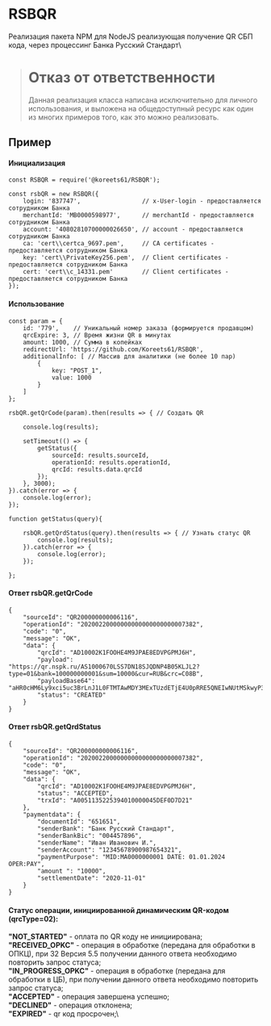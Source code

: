 # RSBQR
Реализация пакета NPM для NodeJS реализующая получение QR СБП кода, через процессинг Банка Русский Стандарт\


> # Отказ от ответственности
> Данная реализация класса написана исключительно для личного использования, и выложена на общедоступный ресурс как один из многих примеров того, как это можно реализовать. 


## Пример


#### Инициализация
```
const RSBQR = require('@koreets61/RSBQR');

const rsbQR = new RSBQR({
    login: '837747',				 // x-User-login - предоставляется сотрудником Банка
    merchantId: 'MB0000598977',		 //	merchantId - предоставляется сотрудником Банка
    account: '40802810700000026650', // account - предоставляется сотрудником Банка
    ca: 'cert\\certca_9697.pem',	 // CA certificates - предоставляется сотрудником Банка
    key: 'cert\\PrivateKey256.pem',  // Client certificates - предоставляется сотрудником Банка
    cert: 'cert\\c_14331.pem'		 // Client certificates - предоставляется сотрудником Банка
});

```

#### Использование

```
const param = {
    id: '779',	  // Уникальный номер заказа (формируется продавцом)
    qrcExpire: 3, // Время жизни QR в минутах
    amount: 1000, // Сумма в копейках
    redirectUrl: 'https://github.com/Koreets61/RSBQR',
    additionalInfo: [ // Массив для аналитики (не более 10 пар)
        {
            key: "POST_1",
            value: 1000
        }
    ]
};

rsbQR.getQrCode(param).then(results => { // Создать QR
    
    console.log(results);
    
    setTimeout(() => {
        getStatus({
            sourceId: results.sourceId,
            operationId: results.operationId,
            qrcId: results.data.qrcId
        });
    }, 3000);
}).catch(error => {
    console.log(error);
});

function getStatus(query){
    
    rsbQR.getQrdStatus(query).then(results => { // Узнать статус QR
        console.log(results);
    }).catch(error => {
        console.log(error);
    });
    
};
```

#### Ответ rsbQR.getQrCode

```
{
    "sourceId": "QR200000000006116",
    "operationId": "20200220000000000000000000007382",
    "code": "0",
    "message": "ОК",
    "data": {
        "qrcId": "AD10002K1FOOHE4M9JPAE8EDVPGPMJ6H",
        "payload": "https://qr.nspk.ru/AS1000670LSS7DN18SJQDNP4B05KLJL2?type=01&bank=100000000001&sum=10000&cur=RUB&crc=C08B",
        "payloadBase64": "aHR0cHM6Ly9xci5uc3BrLnJ1L0FTMTAwMDY3MExTUzdETjE4U0pRRE5QNEIwNUtMSkwyP3R5cGU9MDEmYmFuaz0xMDAwMDAwMDAwMDEmc3VtPTEwMDAwJmN1cj1SVUImY3JjPUMwOEI=",
        "status": "CREATED"
    }
}
```

#### Ответ rsbQR.getQrdStatus

```
{
    "sourceId": "QR200000000006116",
    "operationId": "20200220000000000000000000007382",
    "code": "0",
    "message": "ОК",
    "data": {
        "qrcId": "AD10002K1FOOHE4M9JPAE8EDVPGPMJ6H",
        "status": "ACCEPTED",
        "trxId": "A0051135225394010000045DEF0D7D21"
    },
    "paymentdata": {
        "documentId": "651651",
        "senderBank": "Банк Русский Стандарт",
        "senderBankBiс": "004457896",
        "senderName": "Иван Иванович И.",
        "senderAccount": "12345678900987654321",
        "paymentPurpose": "MID:MA0000000001 DATE: 01.01.2024 OPER:PAY",
        "amount ": "10000",
        "settlementDate": "2020-11-01"
    }
}
```

#### Статус операции, инициированной динамическим QR-кодом (qrcType=02):
**"NOT_STARTED"** - оплата по QR коду не инициирована;\
**"RECEIVED_OPKC"** - операция в обработке (передана для обработки в ОПКЦ), при 32 Версия 5.5 получении данного ответа необходимо повторить запрос статуса;\
**"IN_PROGRESS_OPKC"** - операция в обработке (передана для обработки в ЦБ), при получении данного ответа необходимо повторить запрос статуса;\
**"ACCEPTED"** - операция завершена успешно;\
**"DECLINED"** - операция отклонена;\
**"EXPIRED"** - qr код просрочен;\
